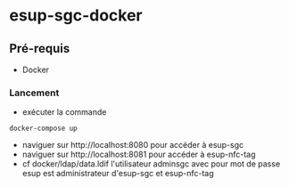 # esup-sgc-docker

## Pré-requis
* Docker

### Lancement
 * exécuter la commande
 ```
docker-compose up
 ```
 * naviguer sur http://localhost:8080 pour accéder à esup-sgc
 * naviguer sur http://localhost:8081 pour accéder à esup-nfc-tag
 * cf docker/ldap/data.ldif l'utilisateur adminsgc avec pour mot de passe esup est administrateur d'esup-sgc et esup-nfc-tag

